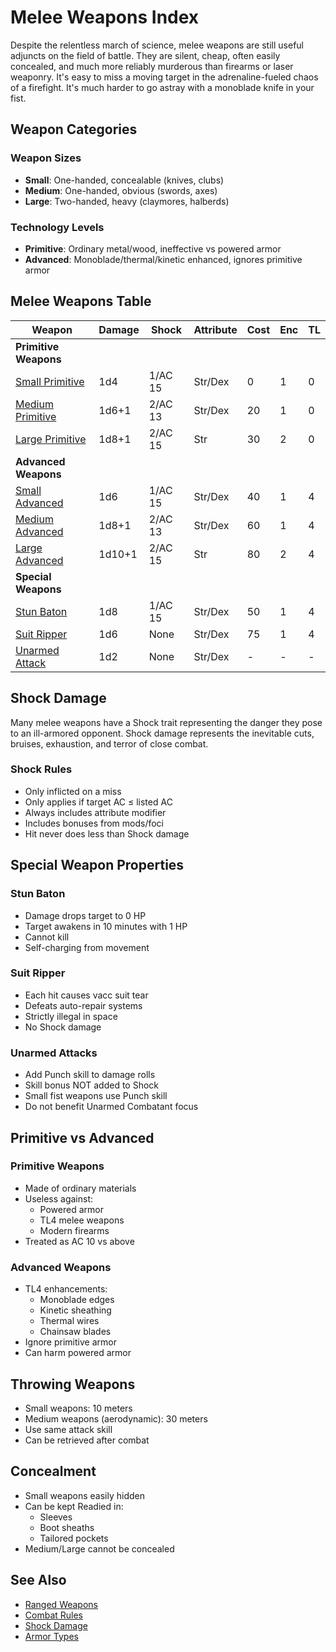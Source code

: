 # Melee Weapons Index

Despite the relentless march of science, melee weapons are still useful adjuncts on the field of battle. They are silent, cheap, often easily concealed, and much more reliably murderous than firearms or laser weaponry. It's easy to miss a moving target in the adrenaline-fueled chaos of a firefight. It's much harder to go astray with a monoblade knife in your fist.

## Weapon Categories

### Weapon Sizes
- **Small**: One-handed, concealable (knives, clubs)
- **Medium**: One-handed, obvious (swords, axes)
- **Large**: Two-handed, heavy (claymores, halberds)

### Technology Levels
- **Primitive**: Ordinary metal/wood, ineffective vs powered armor
- **Advanced**: Monoblade/thermal/kinetic enhanced, ignores primitive armor

## Melee Weapons Table

| Weapon | Damage | Shock | Attribute | Cost | Enc | TL |
|--------|--------|-------|-----------|------|-----|----| 
| **Primitive Weapons** |
| [Small Primitive](melee/small-primitive-weapon.md) | 1d4 | 1/AC 15 | Str/Dex | 0 | 1 | 0 |
| [Medium Primitive](melee/medium-primitive-weapon.md) | 1d6+1 | 2/AC 13 | Str/Dex | 20 | 1 | 0 |
| [Large Primitive](melee/large-primitive-weapon.md) | 1d8+1 | 2/AC 15 | Str | 30 | 2 | 0 |
| **Advanced Weapons** |
| [Small Advanced](melee/small-advanced-weapon.md) | 1d6 | 1/AC 15 | Str/Dex | 40 | 1 | 4 |
| [Medium Advanced](melee/medium-advanced-weapon.md) | 1d8+1 | 2/AC 13 | Str/Dex | 60 | 1 | 4 |
| [Large Advanced](melee/large-advanced-weapon.md) | 1d10+1 | 2/AC 15 | Str | 80 | 2 | 4 |
| **Special Weapons** |
| [Stun Baton](melee/stun-baton.md) | 1d8 | 1/AC 15 | Str/Dex | 50 | 1 | 4 |
| [Suit Ripper](melee/suit-ripper.md) | 1d6 | None | Str/Dex | 75 | 1 | 4 |
| [Unarmed Attack](melee/unarmed-attack.md) | 1d2 | None | Str/Dex | - | - | - |

## Shock Damage

Many melee weapons have a Shock trait representing the danger they pose to an ill-armored opponent. Shock damage represents the inevitable cuts, bruises, exhaustion, and terror of close combat.

### Shock Rules
- Only inflicted on a miss
- Only applies if target AC ≤ listed AC
- Always includes attribute modifier
- Includes bonuses from mods/foci
- Hit never does less than Shock damage

## Special Weapon Properties

### Stun Baton
- Damage drops target to 0 HP
- Target awakens in 10 minutes with 1 HP
- Cannot kill
- Self-charging from movement

### Suit Ripper
- Each hit causes vacc suit tear
- Defeats auto-repair systems
- Strictly illegal in space
- No Shock damage

### Unarmed Attacks
- Add Punch skill to damage rolls
- Skill bonus NOT added to Shock
- Small fist weapons use Punch skill
- Do not benefit Unarmed Combatant focus

## Primitive vs Advanced

### Primitive Weapons
- Made of ordinary materials
- Useless against:
  - Powered armor
  - TL4 melee weapons
  - Modern firearms
- Treated as AC 10 vs above

### Advanced Weapons
- TL4 enhancements:
  - Monoblade edges
  - Kinetic sheathing
  - Thermal wires
  - Chainsaw blades
- Ignore primitive armor
- Can harm powered armor

## Throwing Weapons
- Small weapons: 10 meters
- Medium weapons (aerodynamic): 30 meters
- Use same attack skill
- Can be retrieved after combat

## Concealment
- Small weapons easily hidden
- Can be kept Readied in:
  - Sleeves
  - Boot sheaths
  - Tailored pockets
- Medium/Large cannot be concealed

## See Also
- [Ranged Weapons](ranged-weapons-index.md)
- [Combat Rules](../../../game-rules/combat.md)
- [Shock Damage](../../../game-rules/shock-damage.md)
- [Armor Types](../../armor/armor-index.md)
